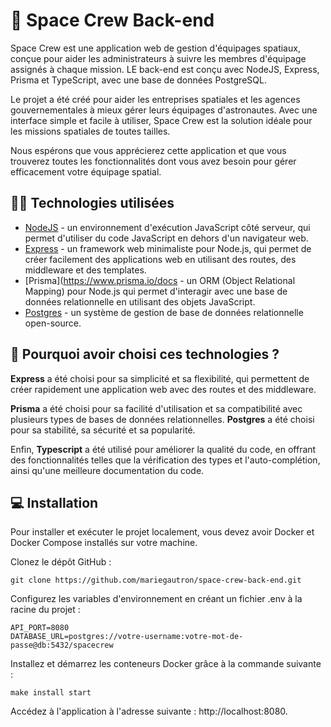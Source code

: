 # 🚀 Space Crew Back-end

Space Crew est une application web de gestion d'équipages spatiaux, conçue pour aider les administrateurs à suivre les membres d'équipage assignés à chaque mission. LE back-end est conçu avec NodeJS, Express, Prisma et TypeScript, avec une base de données PostgreSQL.

Le projet a été créé pour aider les entreprises spatiales et les agences gouvernementales à mieux gérer leurs équipages d'astronautes. Avec une interface simple et facile à utiliser, Space Crew est la solution idéale pour les missions spatiales de toutes tailles.

Nous espérons que vous apprécierez cette application et que vous trouverez toutes les fonctionnalités dont vous avez besoin pour gérer efficacement votre équipage spatial.

## 👨‍💻 Technologies utilisées

- [NodeJS](https://nodejs.org/en/docs) - un environnement d'exécution JavaScript côté serveur, qui permet d'utiliser du code JavaScript en dehors d'un navigateur web.
- [Express](https://expressjs.com/fr/) - un framework web minimaliste pour Node.js, qui permet de créer facilement des applications web en utilisant des routes, des middleware et des templates.
- [Prisma](https://www.prisma.io/docs - un ORM (Object Relational Mapping) pour Node.js qui permet d'interagir avec une base de données relationnelle en utilisant des objets JavaScript.
- [Postgres](https://www.postgresql.org/docs/) - un système de gestion de base de données relationnelle open-source.

## 🤔 Pourquoi avoir choisi ces technologies ?

**Express** a été choisi pour sa simplicité et sa flexibilité, qui permettent de créer rapidement une application web avec des routes et des middleware.

**Prisma** a été choisi pour sa facilité d'utilisation et sa compatibilité avec plusieurs types de bases de données relationnelles. **Postgres** a été choisi pour sa stabilité, sa sécurité et sa popularité.

Enfin, **Typescript** a été utilisé pour améliorer la qualité du code, en offrant des fonctionnalités telles que la vérification des types et l'auto-complétion, ainsi qu'une meilleure documentation du code.

## 💻 Installation

Pour installer et exécuter le projet localement, vous devez avoir Docker et Docker Compose installés sur votre machine.

Clonez le dépôt GitHub :

```
git clone https://github.com/mariegautron/space-crew-back-end.git
```

Configurez les variables d'environnement en créant un fichier .env à la racine du projet :

```
API_PORT=8080
DATABASE_URL=postgres://votre-username:votre-mot-de-passe@db:5432/spacecrew
```

Installez et démarrez les conteneurs Docker grâce à la commande suivante :

```
make install start
```


Accédez à l'application à l'adresse suivante : http://localhost:8080.
